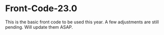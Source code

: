 # Front-Code-23.0
This is the basic front code to be used this year. A few adjustments are still pending. Will update them ASAP.
